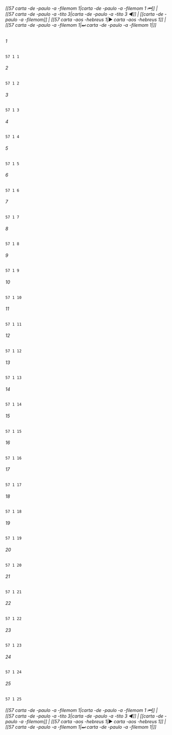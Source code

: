 
###### [[57 carta -de -paulo -a -filemom 1|carta -de -paulo -a -filemom 1 ⏮]] | [[57 carta -de -paulo -a -tito 3|carta -de -paulo -a -tito 3 ◀]] | [[carta -de -paulo -a -filemom]] | [[57 carta -aos -hebreus 1|▶ carta -aos -hebreus 1]] | [[57 carta -de -paulo -a -filemom 1|⏭ carta -de -paulo -a -filemom 1|]]

###### 1
``` verse
57 1 1 
```
###### 2
``` verse
57 1 2 
```
###### 3
``` verse
57 1 3 
```
###### 4
``` verse
57 1 4 
```
###### 5
``` verse
57 1 5 
```
###### 6
``` verse
57 1 6 
```
###### 7
``` verse
57 1 7 
```
###### 8
``` verse
57 1 8 
```
###### 9
``` verse
57 1 9 
```
###### 10
``` verse
57 1 10 
```
###### 11
``` verse
57 1 11 
```
###### 12
``` verse
57 1 12 
```
###### 13
``` verse
57 1 13 
```
###### 14
``` verse
57 1 14 
```
###### 15
``` verse
57 1 15 
```
###### 16
``` verse
57 1 16 
```
###### 17
``` verse
57 1 17 
```
###### 18
``` verse
57 1 18 
```
###### 19
``` verse
57 1 19 
```
###### 20
``` verse
57 1 20 
```
###### 21
``` verse
57 1 21 
```
###### 22
``` verse
57 1 22 
```
###### 23
``` verse
57 1 23 
```
###### 24
``` verse
57 1 24 
```
###### 25
``` verse
57 1 25 
```

###### [[57 carta -de -paulo -a -filemom 1|carta -de -paulo -a -filemom 1 ⏮]] | [[57 carta -de -paulo -a -tito 3|carta -de -paulo -a -tito 3 ◀]] | [[carta -de -paulo -a -filemom]] | [[57 carta -aos -hebreus 1|▶ carta -aos -hebreus 1]] | [[57 carta -de -paulo -a -filemom 1|⏭ carta -de -paulo -a -filemom 1|]]

